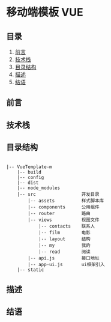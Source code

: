 # 移动端模板  VUE

## 目录

1. [前言](#preface)
2. [技术栈](#technologyStack)
3. [目录结构](#catalog)
4. [描述](#describe)
5. [结语](#end)

<a name="preface"></a>
## 前言
<a name="technologyStack"></a>
## 技术栈
<a name="catalog"></a>
## 目录结构

```

|-- VueTemplate-m
    |-- build
    |-- config
    |-- dist
    |-- node_modules
    |-- src                 开发目录
        |-- assets          样式脚本库
        |-- components      公用组件
        |-- router          路由
        |-- views           视图文件
            |-- contacts    联系人
            |-- film        电影
            |-- layout      结构
            |-- my          我的
            |-- read        阅读
        |-- api.js          接口地址
        |-- app-ui.js       ui框架引入
    |-- static

```
<a name="describe"></a>
## 描述
<a name="end"></a>
## 结语
